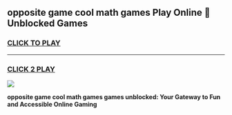 
## opposite game cool math games Play Online 👋 Unblocked Games
<h3>
<a href="https://news.freeplayer.one?title=opposite_game_cool_math_games&ref=17CMG">CLICK TO PLAY</a></h3>
<hr>

<h3>
<a href="https://news.freeplayer.one?title=opposite_game_cool_math_games&ref=17CMG">CLICK 2 PLAY</a>
  
</h3>

<a href="https://news.freeplayer.one?title=opposite_game_cool_math_games&ref=17CMG/"><img src="https://clearcache.store/games.png"></a>


**opposite game cool math games games unblocked: Your Gateway to Fun and Accessible Online Gaming**
